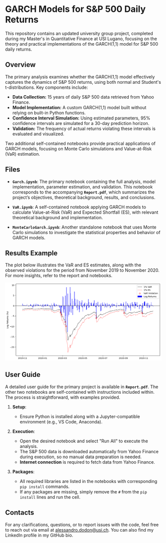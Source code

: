 # GARCH Models for S&P 500 Daily Returns  

This repository contains an updated university group project, completed during my Master's in Quantitative Finance at USI Lugano, focusing on the theory and practical implementations of the GARCH(1,1) model for S&P 500 daily returns.  

## Overview

The primary analysis examines whether the GARCH(1,1) model effectively captures the dynamics of S&P 500 returns, using both normal and Student's t-distributions. Key components include:

- **Data Collection:** 15 years of daily S&P 500 data retrieved from Yahoo Finance.  
- **Model Implementation:** A custom GARCH(1,1) model built without relying on built-in Python functions.  
- **Confidence Interval Simulation:** Using estimated parameters, 95% confidence intervals are simulated for a 30-day prediction horizon.  
- **Validation:** The frequency of actual returns violating these intervals is evaluated and visualized.  

Two additional self-contained notebooks provide practical applications of GARCH models, focusing on Monte Carlo simulations and Value-at-Risk (VaR) estimation.

## Files

- **`Garch.ipynb`**: The primary notebook containing the full analysis, model implementation, parameter estimation, and validation. This notebook corresponds to the accompanying **`Report.pdf`**, which summarizes the project’s objectives, theoretical background, results, and conclusions.  

- **`VaR.ipynb`**: A self-contained notebook applying GARCH models to calculate Value-at-Risk (VaR) and Expected Shortfall (ES), with relevant theoretical background and implementation.  

- **`MonteCarloGarch.ipynb`**: Another standalone notebook that uses Monte Carlo simulations to investigate the statistical properties and behavior of GARCH models.  

## Results Example

The plot below illustrates the VaR and ES estimates, along with the observed violations for the period from November 2019 to November 2020. For more insights, refer to the report and notebooks.

![VarandES](VarandES.png)

## User Guide

A detailed user guide for the primary project is available in **`Report.pdf`**. The other two notebooks are self-contained with instructions included within. The process is straightforward, with examples provided.

1. **Setup**:
   - Ensure Python is installed along with a Jupyter-compatible environment (e.g., VS Code, Anaconda).  

2. **Execution**:
   - Open the desired notebook and select "Run All" to execute the analysis.  
   - The S&P 500 data is downloaded automatically from Yahoo Finance during execution, so no manual data preparation is needed.  
   - **Internet connection** is required to fetch data from Yahoo Finance.  

3. **Packages**:
   - All required libraries are listed in the notebooks with corresponding `pip install` commands.  
   - If any packages are missing, simply remove the `#` from the `pip install` lines and run the cell.  

## Contacts

For any clarifications, questions, or to report issues with the code, feel free to reach out via email at alessandro.dodon@usi.ch. You can also find my LinkedIn profile in my GitHub bio.
